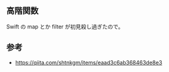 ## 高階関数

Swift の map とか filter が初見殺し過ぎたので。

## 参考

- https://qiita.com/shtnkgm/items/eaad3c6ab368463de8e3
